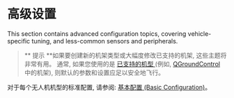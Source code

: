 # 高级设置

This section contains advanced configuration topics, covering vehicle-specific tuning, and less-common sensors and peripherals.

> ** 提示 **如果要创建新的机架类型或大幅度修改已支持的机架, 这些主题将非常有用。 通常, 如果您使用的是 [ 已支持的机型 ](../airframes/airframe_reference.md#copter) (例如, [ QGroundControl ](../config/airframe.md) 中的机架), 则默认的参数和设置应足以安全地飞行。

对于每个无人机机型的标准配置, 请参阅: [ 基本配置 (Basic Configuration)](../config/README.md)。